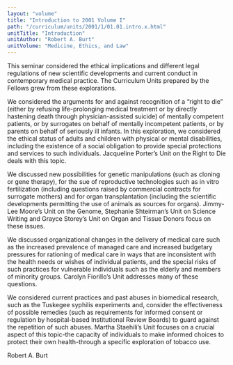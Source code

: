 ```yaml
---
layout: "volume"
title: "Introduction to 2001 Volume I"
path: "/curriculum/units/2001/1/01.01.intro.x.html"
unitTitle: "Introduction"
unitAuthor: "Robert A. Burt"
unitVolume: "Medicine, Ethics, and Law"
---
```

<body>
<p>
This seminar considered the ethical implications and different legal regulations of new scientific developments and current conduct in contemporary medical practice. The Curriculum Units prepared by the Fellows grew from these explorations.
</p>
<p>
We considered the arguments for and against recognition of a “right to die” (either by refusing life-prolonging medical treatment or by directly hastening death through physician-assisted suicide) of mentally competent patients, or by surrogates on behalf of mentally incompetent patients, or by parents on behalf of seriously ill infants. In this exploration, we considered the ethical status of adults and children with physical or mental disabilities, including the existence of a social obligation to provide special protections and services to such individuals. Jacqueline Porter’s Unit on the Right to Die deals with this topic.
</p>
<p>
We discussed new possibilities for genetic manipulations (such as cloning or gene therapy), for the sue of reproductive technologies such as in vitro fertilization (including questions raised by commercial contracts for surrogate mothers) and for organ transplantation (including the scientific developments permitting the use of animals as sources for organs). Jimmy-Lee Moore’s Unit on the Genome, Stephanie Shteirman’s Unit on Science Writing and Grayce Storey’s Unit on Organ and Tissue Donors focus on these issues.
</p>
<p>
We discussed organizational changes in the delivery of medical care such as the increased prevalence of managed care and increased budgetary pressures for rationing of medical care in ways that are inconsistent with the health needs or wishes of individual patients, and the special risks of such practices for vulnerable individuals such as the elderly and members of minority groups. Carolyn Fiorillo’s Unit addresses many of these questions.
</p>
<p>
We considered current practices and past abuses in biomedical research, such as the Tuskegee syphilis experiments and, consider the effectiveness of possible remedies (such as requirements for informed consent or regulation by hospital-based Institutional Review Boards) to guard against the repetition of such abuses. Martha Staehili’s Unit focuses on a crucial aspect of this topic-the capacity of individuals to make informed choices to protect their own health-through a specific exploration of tobacco use.
</p>
<p>
Robert A. Burt
</p>
</body>